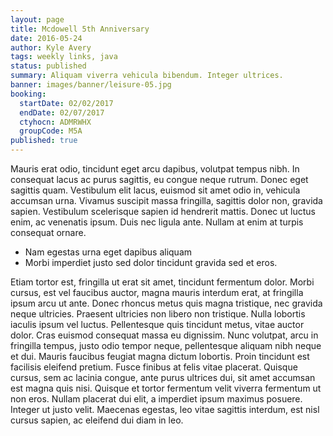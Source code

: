 ```yaml
---
layout: page
title: Mcdowell 5th Anniversary
date: 2016-05-24
author: Kyle Avery
tags: weekly links, java
status: published
summary: Aliquam viverra vehicula bibendum. Integer ultrices.
banner: images/banner/leisure-05.jpg
booking:
  startDate: 02/02/2017
  endDate: 02/07/2017
  ctyhocn: ADMRWHX
  groupCode: M5A
published: true
---
```

Mauris erat odio, tincidunt eget arcu dapibus, volutpat tempus nibh. In consequat lacus ac purus sagittis, eu congue neque rutrum. Donec eget sagittis quam. Vestibulum elit lacus, euismod sit amet odio in, vehicula accumsan urna. Vivamus suscipit massa fringilla, sagittis dolor non, gravida sapien. Vestibulum scelerisque sapien id hendrerit mattis. Donec ut luctus enim, ac venenatis ipsum. Duis nec ligula ante. Nullam at enim at turpis consequat ornare.

* Nam egestas urna eget dapibus aliquam
* Morbi imperdiet justo sed dolor tincidunt gravida sed et eros.

Etiam tortor est, fringilla ut erat sit amet, tincidunt fermentum dolor. Morbi cursus, est vel faucibus auctor, magna mauris interdum erat, at fringilla ipsum arcu ut ante. Donec rhoncus metus quis magna tristique, nec gravida neque ultricies. Praesent ultricies non libero non tristique. Nulla lobortis iaculis ipsum vel luctus. Pellentesque quis tincidunt metus, vitae auctor dolor. Cras euismod consequat massa eu dignissim. Nunc volutpat, arcu in fringilla tempus, justo odio tempor neque, pellentesque aliquam nibh neque et dui. Mauris faucibus feugiat magna dictum lobortis.
Proin tincidunt est facilisis eleifend pretium. Fusce finibus at felis vitae placerat. Quisque cursus, sem ac lacinia congue, ante purus ultrices dui, sit amet accumsan est magna quis nisi. Quisque et tortor fermentum velit viverra fermentum ut non eros. Nullam placerat dui elit, a imperdiet ipsum maximus posuere. Integer ut justo velit. Maecenas egestas, leo vitae sagittis interdum, est nisl cursus sapien, ac eleifend dui diam in leo.
